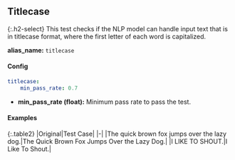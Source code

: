 
## Titlecase

<div class="main-docs" markdown="1"><div class="h3-box" markdown="1">
{:.h2-select}
This test checks if the NLP model can handle input text that is in titlecase format, where the first letter of each word is capitalized.

**alias_name:** `titlecase`

</div><div class="h3-box" markdown="1">

#### Config
```yaml
titlecase:
    min_pass_rate: 0.7
```
- **min_pass_rate (float):** Minimum pass rate to pass the test.

#### Examples

{:.table2}
|Original|Test Case|
|-|
|The quick brown fox jumps over the lazy dog.|The Quick Brown Fox Jumps Over the Lazy Dog.|
|I LIKE TO SHOUT.|I Like To Shout.|

</div></div>